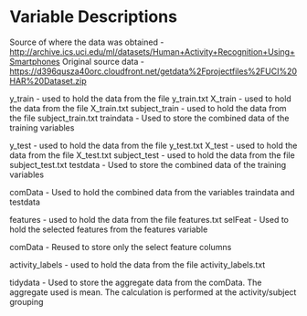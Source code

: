 # Variable Descriptions

Source of where the data was obtained - http://archive.ics.uci.edu/ml/datasets/Human+Activity+Recognition+Using+Smartphones
Original source data - https://d396qusza40orc.cloudfront.net/getdata%2Fprojectfiles%2FUCI%20HAR%20Dataset.zip

y_train - used to hold the data from the file y_train.txt
X_train - used to hold the data from the file X_train.txt
subject_train - used to hold the data from the file subject_train.txt
traindata - Used to store the combined data of the training variables

y_test - used to hold the data from the file y_test.txt
X_test - used to hold the data from the file X_test.txt
subject_test - used to hold the data from the file subject_test.txt
testdata - Used to store the combined data of the training variables
    
comData - Used to hold the combined data from the variables traindata and testdata

features - used to hold the data from the file features.txt
selFeat - Used to hold the selected features from the features variable

comData - Reused to store only the select feature columns

activity_labels - used to hold the data from the file activity_labels.txt

tidydata - Used to store the aggregate data from the comData. The aggregate used is mean. The calculation is performed at the activity/subject grouping
